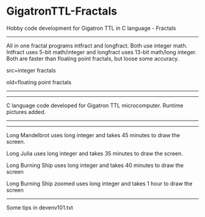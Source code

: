 # GigatronTTL-Fractals
Hobby code development for Gigatron TTL in C language - Fractals
   
---------------------------------------------------------------------------------------------------------------

All in one fractal programs intfract and longfract. Both use integer math. Intfract uses 5-bit math/integer and longfract uses 13-bit math/long integer. Both are faster than floating point fractals, but loose some accuracy.

src=integer fractals

old=floating point fractals

---------------------------------------------------------------------------------------------------------------


---------------------------------------------------------------------------------------------------------------
C language code developed for Gigatron TTL microcomputer.
Runtime pictures added.

---------------------------------------------------------------------------------------------------------------


---------------------------------------------------------------------------------------------------------------

Long Mandelbrot uses long integer and takes 45 minutes to draw the screen.

Long Julia uses long integer and takes 35 minutes to draw the screen.

Long Burning Ship uses long integer and takes 40 minutes to draw the screen

Long Burning Ship zoomed uses long integer and takes 1 hour to draw the screen

---------------------------------------------------------------------------------------------------------------
Some tips in devenv101.txt


